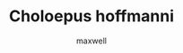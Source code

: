 ---
layout: post
author: maxwell
title: Choloepus hoffmanni
description: 
tags: []
image: 
  feature: 
  credit: 
  creditlink: 
permalink: choloepus-hoffmanni
---
